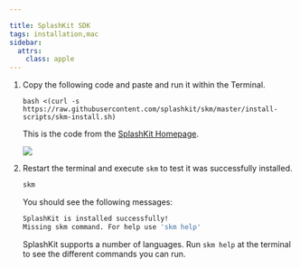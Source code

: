 ```yaml
---

title: SplashKit SDK
tags: installation,mac
sidebar:
  attrs:
    class: apple
---
```


1. Copy the following code and paste and run it within the Terminal.

    ```
    bash <(curl -s https://raw.githubusercontent.com/splashkit/skm/master/install-scripts/skm-install.sh)
    ```

    This is the code from the [SplashKit Homepage](http://splashkit.io).

    ![](/gifs/macos/2.gif)

1. Restart the terminal and execute `skm` to test it was successfully installed.

    ```bash
    skm
    ```

    You should see the following messages:

    ```bash
    SplashKit is installed successfully!
    Missing skm command. For help use 'skm help'
    ```

    SplashKit supports a number of languages. Run `skm help` at the terminal to see the different commands you can run.


